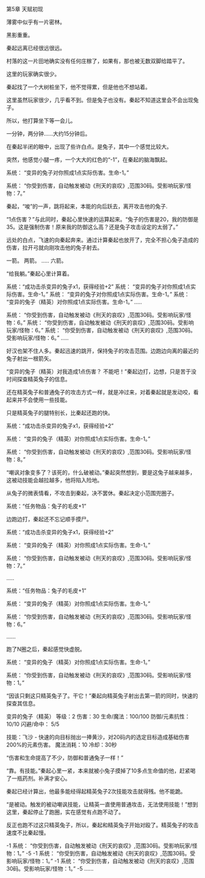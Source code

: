 第5章 天赋初现

薄雾中似乎有一片密林。

黑影重重。

秦起远离已经很远很远。

村落的这一片田地确实没有任何庄稼了，如果有，那也被无数双脚给踏平了。

这里的玩家确实很少。

秦起找了一个大树桩坐下，他不觉得累，但是他也不想站着。

这里虽然玩家很少，几乎看不到。但是兔子也没有。秦起不知道这里会不会出现兔子。

所以，他打算坐下等一会儿。

一分钟，两分钟......大约15分钟后。

在秦起半闭的眼中，出现了些许白点。是兔子，其中一个感觉比较大。

突然，他感觉小腿一疼，一个大大的红色的“-1”，在秦起的脑海飘起。

系统： “变异的兔子对你照成1点实际伤害。生命-1。”

系统： “你受到伤害，自动触发被动《刑天的哀叹》,范围30码。受影响玩家/怪物：7。”

秦起，“唆”的一声，跳将起来，本能的向后跃去，离开攻击他的兔子.

“1点伤害？”与此同时，秦起心里快速的运算起来。“兔子的伤害是20，我的防御是35。这是强制伤害！原来我的防御这么高？还是兔子攻击设定的太弱了。”

远处的白点，飞速的向秦起奔来。通过计算秦起也放开了，完全不担心兔子造成的伤害，拉开弓就向刚攻击他的兔子射去。

一箭。
两箭。
.....
六箭。

“给我躺。”秦起心里计算着。

系统：“成功击杀变异的兔子x1，获得经验+2”
系统： “变异的兔子对你照成1点实际伤害。生命-1。”
系统： “变异的兔子对你照成1点实际伤害。生命-1。”
系统： “变异的兔子（精英）对你照成1点实际伤害。生命-1。”
.....

系统： “你受到伤害，自动触发被动《刑天的哀叹》,范围30码。受影响玩家/怪物：6。”
系统： “你受到伤害，自动触发被动《刑天的哀叹》,范围30码。受影响玩家/怪物：6。”
系统： “你受到伤害，自动触发被动《刑天的哀叹》,范围30码。受影响玩家/怪物：6。”
.....

好汉也架不住人多。秦起迅速的跳开，保持兔子的攻击范围。边跑边向离的最近的兔子射出一根箭矢。

“变异的兔子（精英）对我造成1点伤害？ 不能吧！”秦起边打，边想，只是苦于没时间探查精英兔子的信息。

还在精英兔子和普通兔子的攻击方式一样，就是冲过来，对着秦起就是发动咬，看起来并不会使用一些技能。

只是精英兔子的腿特别长，比秦起还跑的快。

系统：“成功击杀变异的兔子x1，获得经验+2”

系统： “变异的兔子（精英）对你照成1点实际伤害。生命-1。”

系统： “你受到伤害，自动触发被动《刑天的哀叹》,范围30码。受影响玩家/怪物：8。”


“嘲讽对象变多了？该死的，什么破被动。”秦起突然想到，要是这兔子越来越多，这被动技能会越拉越多，他将陷入险地。


从兔子的微表情看，不攻击到秦起，决不罢休。秦起决定小范围兜圈子。

系统：“任务物品：兔子的毛皮+1”

边跑边打，秦起还不忘记顺手摸尸。

系统：“成功击杀变异的兔子x1，获得经验+2”

系统： “变异的兔子（精英）对你照成1点实际伤害。生命-1。”

系统： “你受到伤害，自动触发被动《刑天的哀叹》,范围30码。受影响玩家/怪物：7。”

.....

系统：“任务物品：兔子的毛皮+1”

系统： “变异的兔子（精英）对你照成1点实际伤害。生命-1。”

系统： “你受到伤害，自动触发被动《刑天的哀叹》,范围30码。受影响玩家/怪物：6。”

......

跑了N圈之后，秦起感觉快虚脱。

系统： “变异的兔子（精英）对你照成1点实际伤害。生命-1。”

系统： “你受到伤害，自动触发被动《刑天的哀叹》,范围30码。受影响玩家/怪物：1。”

“因该只剩这只精英兔子了。干它！”秦起向精英兔子射出去第一箭的同时，快速的探查其信息。

变异的兔子（精英）
等级：2
伤害：30
生命/魔法：100/100
防御/元素抗性： 10/10
闪避/命中： 5/5

技能：飞沙 - 快速的向目标抛出一捧黄沙，对20码内的选定目标造成基础伤害200%的元素伤害。
魔法消耗：10
冷却：30秒

“伤害和生命提高了不少，防御和普通兔子一样！”

“靠。有技能。”秦起心里一紧，本来就被小兔子摸掉了10多点生命值的他，赶紧喝了一瓶药剂。补满才安心。

秦起已经计算出，他最多能经得起精英兔子2次技能攻击就得残。他不能跪。

“是被动。触发的被动嘲讽技能，让精英一直使用普通攻击，无法使用技能！”想到这里，秦起停止了跑圈，实在感觉有点跑不动了。

反正也跑不过这只精英兔子，所以，秦起和精英兔子开始对殴了。精英兔子的攻击速度不比秦起慢。

-1
系统： “你受到伤害，自动触发被动《刑天的哀叹》,范围30码。受影响玩家/怪物：1。”
-5
-1
系统： “你受到伤害，自动触发被动《刑天的哀叹》,范围30码。受影响玩家/怪物：1。”
-1
系统： “你受到伤害，自动触发被动《刑天的哀叹》,范围30码。受影响玩家/怪物：1。”
-5
......

